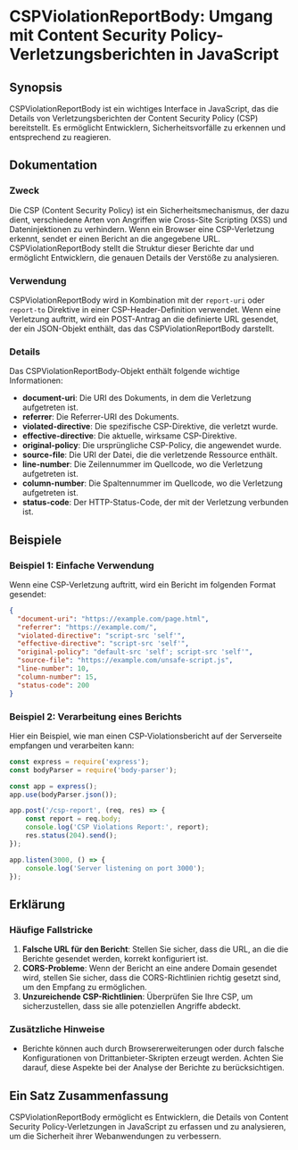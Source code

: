 <!--
Meta Description: # CSPViolationReportBody: Umgang mit Content Security Policy-Verletzungsberichten in JavaScript ## Synopsis CSPViolationReportBody ist ein wichtiges I...
Meta Keywords: die, der, csp, ein, cspviolationreportbody
-->

# CSPViolationReportBody: Umgang mit Content Security Policy-Verletzungsberichten in JavaScript

## Synopsis
CSPViolationReportBody ist ein wichtiges Interface in JavaScript, das die Details von Verletzungsberichten der Content Security Policy (CSP) bereitstellt. Es ermöglicht Entwicklern, Sicherheitsvorfälle zu erkennen und entsprechend zu reagieren.

## Dokumentation
### Zweck
Die CSP (Content Security Policy) ist ein Sicherheitsmechanismus, der dazu dient, verschiedene Arten von Angriffen wie Cross-Site Scripting (XSS) und Dateninjektionen zu verhindern. Wenn ein Browser eine CSP-Verletzung erkennt, sendet er einen Bericht an die angegebene URL. CSPViolationReportBody stellt die Struktur dieser Berichte dar und ermöglicht Entwicklern, die genauen Details der Verstöße zu analysieren.

### Verwendung
CSPViolationReportBody wird in Kombination mit der `report-uri` oder `report-to` Direktive in einer CSP-Header-Definition verwendet. Wenn eine Verletzung auftritt, wird ein POST-Antrag an die definierte URL gesendet, der ein JSON-Objekt enthält, das das CSPViolationReportBody darstellt.

### Details
Das CSPViolationReportBody-Objekt enthält folgende wichtige Informationen:
- **document-uri**: Die URI des Dokuments, in dem die Verletzung aufgetreten ist.
- **referrer**: Die Referrer-URI des Dokuments.
- **violated-directive**: Die spezifische CSP-Direktive, die verletzt wurde.
- **effective-directive**: Die aktuelle, wirksame CSP-Direktive.
- **original-policy**: Die ursprüngliche CSP-Policy, die angewendet wurde.
- **source-file**: Die URI der Datei, die die verletzende Ressource enthält.
- **line-number**: Die Zeilennummer im Quellcode, wo die Verletzung aufgetreten ist.
- **column-number**: Die Spaltennummer im Quellcode, wo die Verletzung aufgetreten ist.
- **status-code**: Der HTTP-Status-Code, der mit der Verletzung verbunden ist.

## Beispiele
### Beispiel 1: Einfache Verwendung
Wenn eine CSP-Verletzung auftritt, wird ein Bericht im folgenden Format gesendet:

```json
{
  "document-uri": "https://example.com/page.html",
  "referrer": "https://example.com/",
  "violated-directive": "script-src 'self'",
  "effective-directive": "script-src 'self'",
  "original-policy": "default-src 'self'; script-src 'self'",
  "source-file": "https://example.com/unsafe-script.js",
  "line-number": 10,
  "column-number": 15,
  "status-code": 200
}
```

### Beispiel 2: Verarbeitung eines Berichts
Hier ein Beispiel, wie man einen CSP-Violationsbericht auf der Serverseite empfangen und verarbeiten kann:

```javascript
const express = require('express');
const bodyParser = require('body-parser');

const app = express();
app.use(bodyParser.json());

app.post('/csp-report', (req, res) => {
    const report = req.body;
    console.log('CSP Violations Report:', report);
    res.status(204).send();
});

app.listen(3000, () => {
    console.log('Server listening on port 3000');
});
```

## Erklärung
### Häufige Fallstricke
1. **Falsche URL für den Bericht**: Stellen Sie sicher, dass die URL, an die die Berichte gesendet werden, korrekt konfiguriert ist.
2. **CORS-Probleme**: Wenn der Bericht an eine andere Domain gesendet wird, stellen Sie sicher, dass die CORS-Richtlinien richtig gesetzt sind, um den Empfang zu ermöglichen.
3. **Unzureichende CSP-Richtlinien**: Überprüfen Sie Ihre CSP, um sicherzustellen, dass sie alle potenziellen Angriffe abdeckt.

### Zusätzliche Hinweise
- Berichte können auch durch Browsererweiterungen oder durch falsche Konfigurationen von Drittanbieter-Skripten erzeugt werden. Achten Sie darauf, diese Aspekte bei der Analyse der Berichte zu berücksichtigen.

## Ein Satz Zusammenfassung
CSPViolationReportBody ermöglicht es Entwicklern, die Details von Content Security Policy-Verletzungen in JavaScript zu erfassen und zu analysieren, um die Sicherheit ihrer Webanwendungen zu verbessern.